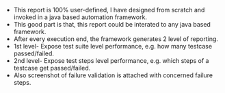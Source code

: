 - This report is 100% user-defined, I have designed from scratch and invoked in a java based automation framework. 
- This good part is that, this report could be interated to any java based framework.
- After every execution end, the framework generates 2 level of reporting.
- 1st level- Expose test suite level performance, e.g. how many testcase passed/failed.
- 2nd level- Expose test steps level performance, e.g. which steps of a testcase get passed/failed.
- Also screenshot of failure validation is attached with concerned failure steps.
